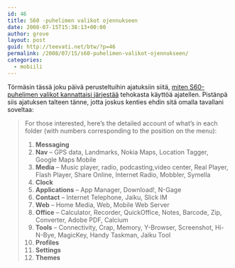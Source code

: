 ```yaml
---
id: 46
title: S60 -puhelimen valikot ojennukseen
date: 2008-07-15T15:38:13+00:00
author: grove
layout: post
guid: http://teevati.net/btw/?p=46
permalink: /2008/07/15/s60-puhelimen-valikot-ojennukseen/
categories:
  - mobiili
---
```

Törmäsin tässä joku päivä perusteltuihin ajatuksiin siitä, [miten S60-puhelimen valikot kannattaisi järjestää](http://www.symbian-guru.com/welcome/2008/07/a-look-at-s60-menu-organization-part-2.html "A Look At S60 Menu Organization - Part 2") tehokasta käyttöä ajatellen. Pistänpä siis ajatuksen talteen tänne, jotta joskus kenties ehdin sitä omalla tavallani soveltaa:

> For those interested, here’s the detailed account of what’s in each folder (with numbers corresponding to the position on the menu):
> 
>   1. **Messaging**
>   2. **Nav** &#8211; GPS data, Landmarks, Nokia Maps, Location Tagger, Google Maps Mobile
>   3. **Media** &#8211; Music player, radio, podcasting,video center, Real Player, Flash Player, Share Online, Internet Radio, Mobbler, Symella
>   4. **Clock**
>   5. **Applications** &#8211; App Manager, Download!, N-Gage
>   6. **Contact** &#8211; Internet Telephone, Jaiku, Slick IM
>   7. **Web** &#8211; Home Media, Web, Mobile Web Server
>   8. **Office** &#8211; Calculator, Recorder, QuickOffice, Notes, Barcode, Zip, Converter, Adobe PDF, Calcium
>   9. **Tools** &#8211; Connectivity, Crap, Memory, Y-Browser, Screenshot, Hi-N-Bye, MagicKey, Handy Taskman, Jaiku Tool
>  10. **Profiles**
>  11. **Settings**
>  12. **Themes**